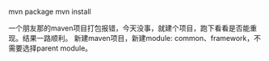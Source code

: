 mvn package
mvn install

一个朋友那的maven项目打包报错，今天没事，就建个项目，跑下看看是否能重现。结果一路顺利。
新建maven项目，新建module: common、framework，不需要选择parent module。

